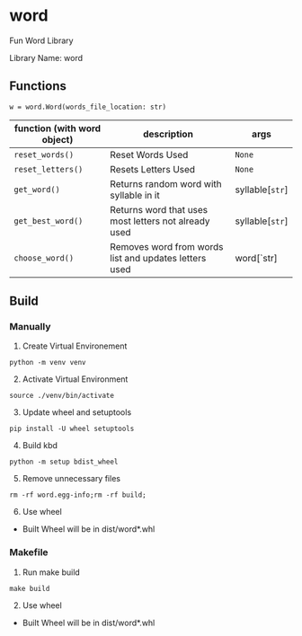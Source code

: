 # word

Fun Word Library

Library Name: word

## Functions

```
w = word.Word(words_file_location: str)
```

| function (with word object) | description                                           | args            |
| --------------------------- | ----------------------------------------------------- | --------------- |
| `reset_words()`             | Reset Words Used                                      | `None`          |
| `reset_letters()`           | Resets Letters Used                                   | `None`          |
| `get_word()`                | Returns random word with syllable in it               | syllable[`str`] |
| `get_best_word()`           | Returns word that uses most letters not already used  | syllable[`str`] |
| `choose_word()`             | Removes word from words list and updates letters used | word[`str]      |

## Build

### Manually

1. Create Virtual Environement

```
python -m venv venv
```

2. Activate Virtual Environment

```
source ./venv/bin/activate
```

3. Update wheel and setuptools

```
pip install -U wheel setuptools
```

4. Build kbd

```
python -m setup bdist_wheel
```

5. Remove unnecessary files

```
rm -rf word.egg-info;rm -rf build;
```

6. Use wheel

- Built Wheel will be in dist/word\*.whl

### Makefile

1. Run make build

```
make build
```

2. Use wheel

- Built Wheel will be in dist/word\*.whl
